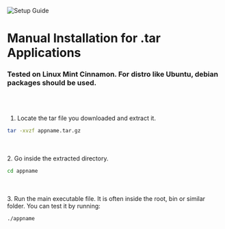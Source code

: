 ![Setup Guide](https://img.shields.io/badge/Setup-Guide-blue.svg)
# Manual Installation for .tar Applications
### Tested on Linux Mint Cinnamon. For distro like Ubuntu, debian packages should be used.
<br><br>
1. Locate the tar file you downloaded and extract it.
```bash
tar -xvzf appname.tar.gz
```
<br><br>
2. Go inside the extracted directory.
```bash
cd appname
```
<br><br>
3. Run the main executable file. It is often inside the root, bin or similar folder.
You can test it by running:
```bash
./appname
```
